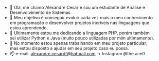 - 👋 Olá, me chamo Alexandre Cesar e sou um estudante de Análise e Desenvolvimento de Sistemas.
- 👀 Meu objetivo é conseguir evoluir cada vez mais o meu conhecimento em programação e desenvolver projetos incriveis nas linguagens que estou aprendendo.
- 🌱 Ultimamente estou me dedicando a linguagem PHP, porém também sei utilizar Python e Java (muito pouco utilizadas por mim ultimamente).
- 💞️ No momento estou apenas trabalhando em meu projeto particular, mas estou disposto a ajudar em seu projeto caso eu possa.
- 📫 e-mail: alexandre.cesardf@hotmail.com → Instagram @the.ace0

<!---
Alexandre-Cesar/Alexandre-Cesar is a ✨ special ✨ repository because its `README.md` (this file) appears on your GitHub profile.
You can click the Preview link to take a look at your changes.
--->
